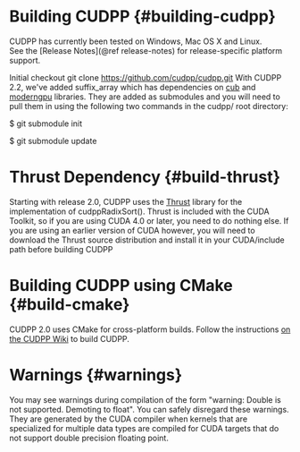 Building CUDPP              {#building-cudpp}
==============

CUDPP has currently been tested on Windows, Mac OS X and Linux.  
See the [Release Notes](@ref release-notes) for release-specific platform support.

Initial checkout 
git clone https://github.com/cudpp/cudpp.git
With CUDPP 2.2, we've added suffix_array which has dependencies on [cub](http://nvlabs.github.io/cub/) and [moderngpu](http://nvlabs.github.io/moderngpu/) libraries. They are added as submodules and you will need to pull them in using the following two commands in the cudpp/ root directory:

$ git submodule init

$ git submodule update

Thrust Dependency           {#build-thrust}
=================

Starting with release 2.0, CUDPP uses the [Thrust](http://thrust.github.io) 
library for the implementation of cudppRadixSort(). Thrust is included with 
the CUDA Toolkit, so if you are using CUDA 4.0 or later, you need to do 
nothing else. If you are using an earlier version of CUDA however, you will 
need to download the Thrust source distribution and install it in your 
CUDA/include path before building CUDPP

Building CUDPP using CMake   {#build-cmake}
==========================

CUDPP 2.0 uses CMake for cross-platform builds.  Follow the instructions
[on the CUDPP Wiki](https://github.com/cudpp/cudpp/wiki/BuildingCUDPPwithCMake)
to build CUDPP.
 
Warnings                      {#warnings}
========

You may see warnings during compilation of the form "warning: Double is not
supported.  Demoting to float".  You can safely disregard these warnings.
They are generated by the CUDA compiler when kernels that are specialized
for multiple data types are compiled for CUDA targets that do not support 
double precision floating point.
